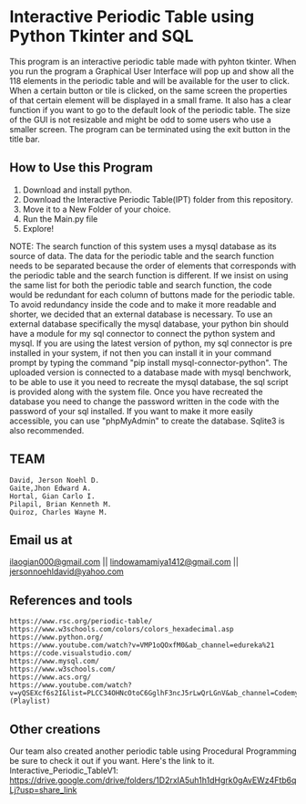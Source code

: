 # Interactive Periodic Table using Python Tkinter and SQL
This program is an interactive periodic table made with pyhton tkinter. When you run the program a Graphical User Interface will pop up and show all the 118 elements in the periodic table and will be available for the user to click. When a certain button or tile is clicked, on the same screen the properties of that certain element will be displayed in a small frame. It also has a clear function if you want to go to the default look of the periodic table. The size of the GUI is not resizable and might be odd to some users who use a smaller screen. The program can be terminated using the exit button in the title bar.

## How to Use this Program
1. Download and install python.
2. Download the Interactive Periodic Table(IPT) folder from this repository.
3. Move it to a New Folder of your choice.
4. Run the Main.py file
5. Explore!

NOTE: The search function of this system uses a  mysql database as its source of data. The data for the periodic table and the search function needs to be separated because the order of elements that corresponds with the periodic table and the search function is different. If we insist on using the same list for both the periodic table and search function, the code would be redundant for each column of buttons made for the periodic table. To avoid redundancy inside the code and to make it more readable and shorter, we decided that an external database is necessary. To use an external database specifically the mysql database, your python bin should have a module for my sql connector to connect the python system and mysql. If you are using the latest version of python, my sql connector is pre installed in your system, if not then you can install it in your command prompt by typing the command "pip install mysql-connector-python". The uploaded version is connected to a database made with mysql benchwork, to be able to use it you need to recreate the mysql database, the sql script is provided along with the system file. Once you have recreated the database you need to change the password written in the code with the password of your sql installed. If you want to make it more easily accessible, you can use "phpMyAdmin" to create the database. Sqlite3 is also recommended.

## TEAM
    David, Jerson Noehl D.
    Gaite,Jhon Edward A.
    Hortal, Gian Carlo I.
    Pilapil, Brian Kenneth M.
    Quiroz, Charles Wayne M.

## Email us at
ilaogian000@gmail.com ||
lindowamamiya1412@gmail.com ||
jersonnoehldavid@yahoo.com

## References and tools
    https://www.rsc.org/periodic-table/ 
    https://www.w3schools.com/colors/colors_hexadecimal.asp
    https://www.python.org/
    https://www.youtube.com/watch?v=VMP1oQOxfM0&ab_channel=edureka%21
    https://code.visualstudio.com/
    https://www.mysql.com/
    https://www.w3schools.com/
    https://www.acs.org/
    https://www.youtube.com/watch?v=yQSEXcf6s2I&list=PLCC34OHNcOtoC6GglhF3ncJ5rLwQrLGnV&ab_channel=Codemy.com (Playlist)

## Other creations
Our team also created another periodic table using Procedural Programming be sure to check it out if you want. Here's the link to it.
Interactive_Periodic_TableV1: https://drive.google.com/drive/folders/1D2rxIA5uh1h1dHgrk0gAvEWz4Ftb6qLj?usp=share_link 

